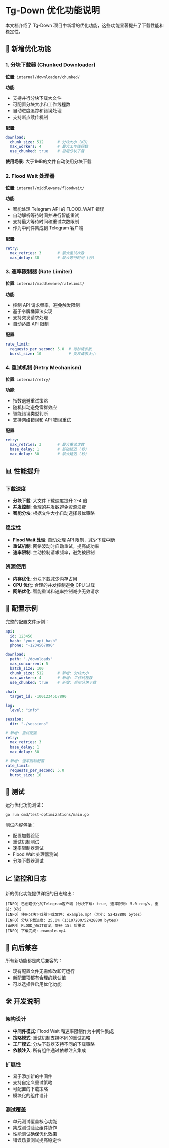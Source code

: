 # Tg-Down 优化功能说明

本文档介绍了 Tg-Down 项目中新增的优化功能，这些功能显著提升了下载性能和稳定性。

## 🚀 新增优化功能

### 1. 分块下载器 (Chunked Downloader)

**位置**: `internal/downloader/chunked/`

**功能**:
- 支持并行分块下载大文件
- 可配置分块大小和工作线程数
- 自动进度追踪和错误处理
- 支持断点续传机制

**配置**:
```yaml
download:
  chunk_size: 512      # 分块大小 (KB)
  max_workers: 4       # 最大工作线程数
  use_chunked: true    # 启用分块下载
```

**使用场景**: 大于1MB的文件自动使用分块下载

### 2. Flood Wait 处理器

**位置**: `internal/middleware/floodwait/`

**功能**:
- 智能处理 Telegram API 的 FLOOD_WAIT 错误
- 自动解析等待时间并进行智能重试
- 支持最大等待时间和重试次数限制
- 作为中间件集成到 Telegram 客户端

**配置**:
```yaml
retry:
  max_retries: 3       # 最大重试次数
  max_delay: 30        # 最大等待时间 (秒)
```

### 3. 速率限制器 (Rate Limiter)

**位置**: `internal/middleware/ratelimit/`

**功能**:
- 控制 API 请求频率，避免触发限制
- 基于令牌桶算法实现
- 支持突发请求处理
- 自动适应 API 限制

**配置**:
```yaml
rate_limit:
  requests_per_second: 5.0  # 每秒请求数
  burst_size: 10            # 突发请求大小
```

### 4. 重试机制 (Retry Mechanism)

**位置**: `internal/retry/`

**功能**:
- 指数退避重试策略
- 随机抖动避免雷群效应
- 智能错误类型判断
- 支持网络错误和 API 错误重试

**配置**:
```yaml
retry:
  max_retries: 3       # 最大重试次数
  base_delay: 1        # 基础延迟 (秒)
  max_delay: 30        # 最大延迟 (秒)
```

## 📊 性能提升

### 下载速度
- **分块下载**: 大文件下载速度提升 2-4 倍
- **并发控制**: 合理的并发数避免资源浪费
- **智能分块**: 根据文件大小自动选择最优策略

### 稳定性
- **Flood Wait 处理**: 自动处理 API 限制，减少下载中断
- **重试机制**: 网络波动时自动重试，提高成功率
- **速率限制**: 主动控制请求频率，避免被限制

### 资源使用
- **内存优化**: 分块下载减少内存占用
- **CPU 优化**: 合理的并发控制避免 CPU 过载
- **网络优化**: 智能重试和速率控制减少无效请求

## 🔧 配置示例

完整的配置文件示例：

```yaml
api:
  id: 123456
  hash: "your_api_hash"
  phone: "+1234567890"

download:
  path: "./downloads"
  max_concurrent: 5
  batch_size: 100
  chunk_size: 512      # 新增: 分块大小
  max_workers: 4       # 新增: 工作线程数
  use_chunked: true    # 新增: 启用分块下载

chat:
  target_id: -1001234567890

log:
  level: "info"

session:
  dir: "./sessions"

# 新增: 重试配置
retry:
  max_retries: 3
  base_delay: 1
  max_delay: 30

# 新增: 速率限制配置
rate_limit:
  requests_per_second: 5.0
  burst_size: 10
```

## 🧪 测试

运行优化功能测试：

```bash
go run cmd/test-optimizations/main.go
```

测试内容包括：
- 配置加载验证
- 重试机制测试
- 速率限制器测试
- Flood Wait 处理器测试
- 分块下载器测试

## 📈 监控和日志

新的优化功能提供详细的日志输出：

```
[INFO] 已创建优化的Telegram客户端 (分块下载: true, 速率限制: 5.0 req/s, 重试: 3次)
[INFO] 使用分块下载器下载文件: example.mp4 (大小: 52428800 bytes)
[INFO] 分块下载进度: 25.0% (13107200/52428800 bytes)
[WARN] FLOOD_WAIT错误，等待 15s 后重试
[INFO] 下载完成: example.mp4
```

## 🔄 向后兼容

所有新功能都是向后兼容的：
- 现有配置文件无需修改即可运行
- 新配置项都有合理的默认值
- 可以选择性启用优化功能

## 🛠️ 开发说明

### 架构设计
- **中间件模式**: Flood Wait 和速率限制作为中间件集成
- **策略模式**: 重试机制支持不同的重试策略
- **工厂模式**: 分块下载器支持不同的下载策略
- **依赖注入**: 所有组件通过依赖注入集成

### 扩展性
- 易于添加新的中间件
- 支持自定义重试策略
- 可配置的下载策略
- 模块化的组件设计

### 测试覆盖
- 单元测试覆盖核心功能
- 集成测试验证组件协作
- 性能测试确保优化效果
- 错误场景测试提高稳定性